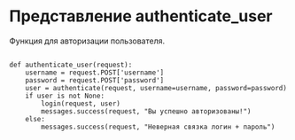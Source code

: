 <h1>Представление authenticate_user</h1>
<p>Функция для авторизации пользователя.</p>
<pre>
<code>
def authenticate_user(request):
    username = request.POST['username']
    password = request.POST['password']
    user = authenticate(request, username=username, password=password)
    if user is not None:
        login(request, user)
        messages.success(request, "Вы успешно авторизованы!")
    else:
        messages.success(request, "Неверная связка логин + пароль")
</code>
</pre>